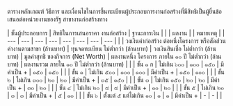 ตารางหลักเกณฑ์ วิธีการ และเงื่อนไขในการขึ้นทะเบียนผู้ประกอบการงานก่อสร้างที่มีสิทธิเป็นผู้ยื่นข้อเสนอต่อหน่วยงานของรัฐ สาขางานก่อสร้างทาง

|  ขั้นผู้ประกอบการ | สิทธิในการเสนอราคา
งานก่อสร้าง | ฐานะการเงิน |  |  | ผลงาน |  | หมายเหตุ  |
| --- | --- | --- | --- | --- | --- | --- | --- |
|   | วงเงินค่าก่อสร้าง
ต่อหนึ่งโครงการ
หรือสัดส่วนค่างานตามสาขา
(ล้านบาท) | ทุนจดทะเบียน
ไม่ต่ำกว่า
(ล้านบาท) | วงเงินสินเชื่อ
ไม่ต่ำกว่า
(ล้านบาท) | มูลค่าสุทธิ
ของกิจการ
(Net Worth) | ผลงานหนึ่ง
โครงการ
ภายใน ๑๐ ปี
ไม่ต่ำกว่า
(ล้านบาท) | ผลงานรวม
ภายใน ๑๐ ปี
ไม่ต่ำกว่า
(ล้านบาท) |   |
|  ขั้น ๑ ก | ไม่เกิน ๖๐๐ | ๑๐๐ | ๑๕๐ | มีค่าเป็น + | ๑๕๐ | ๑๕๐ |   |
|  ขั้น ๑ | ไม่เกิน ๕๐๐ | ๑๐๐ | ๑๐๐ | มีค่าเป็น + | ๑๕๐ | ๑๐๐ |   |
|  ขั้น ๒ | ไม่เกิน ๓๐๐ | ๒๐ | ๒๐ | มีค่าเป็น + | ๓๕ | ๑๕๐ |   |
|  ขั้น ๓ | ไม่เกิน ๑๕๐ | ๒๐ | ๒๐ | มีค่าเป็น + | ๓๐ | ๒๐ |   |
|  ขั้น ๔ | ไม่เกิน ๒๐ | ๘ | ๘ | มีค่าเป็น + | ๑๐ | ๒๐ |   |
|  ขั้น ๕ | ไม่เกิน ๒๐ | ๓ | ๓ | มีค่าเป็น + | ๕ | ๑๐ |   |
|  ขั้น ๖ | ตั้งแต่ ๕
แต่ไม่เกิน ๑๐ | ๑ | ๑ | มีค่าเป็น + | - | - |   |